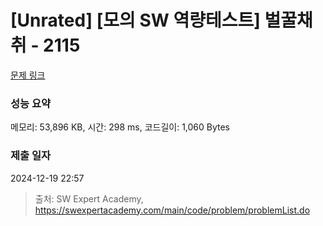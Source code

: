 # [Unrated] [모의 SW 역량테스트] 벌꿀채취 - 2115 

[문제 링크](https://swexpertacademy.com/main/code/problem/problemDetail.do?contestProbId=AV5V4A46AdIDFAWu) 

### 성능 요약

메모리: 53,896 KB, 시간: 298 ms, 코드길이: 1,060 Bytes

### 제출 일자

2024-12-19 22:57



> 출처: SW Expert Academy, https://swexpertacademy.com/main/code/problem/problemList.do